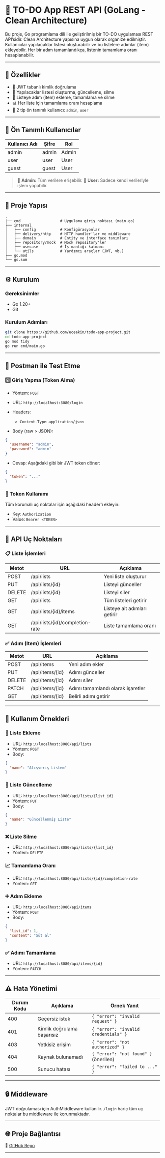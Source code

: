 # 📝 TO-DO App REST API (GoLang - Clean Architecture)

Bu proje, Go programlama dili ile geliştirilmiş bir TO-DO uygulaması REST API’sidir. Clean Architecture yapısına uygun olarak organize edilmiştir. Kullanıcılar yapılacaklar listesi oluşturabilir ve bu listelere adımlar (item) ekleyebilir. Her bir adım tamamlandıkça, listenin tamamlama oranı hesaplanabilir.

---

## 🚀 Özellikler

* 🔐 JWT tabanlı kimlik doğrulama
* 📝 Yapılacaklar listesi oluşturma, güncelleme, silme
* 📌 Listeye adım (item) ekleme, tamamlama ve silme
* 📊 Her liste için tamamlama oranı hesaplama
* 👥 2 tip ön tanımlı kullanıcı: `admin`, `user`

---

## 👤 Ön Tanımlı Kullanıcılar

| Kullanıcı Adı | Şifre | Rol   |
| ------------- | ----- | ----- |
| admin         | admin | Admin |
| user          | user  | User  |
| guest         | guest | User  |

> 🔐 **Admin:** Tüm verilere erişebilir.
> 👤 **User:** Sadece kendi verileriyle işlem yapabilir.

---

## 📁 Proje Yapısı

```
.
├── cmd                  # Uygulama giriş noktası (main.go)
├── internal
│   ├── config           # Konfigürasyonlar
│   ├── delivery/http    # HTTP handler'lar ve middleware
│   ├── domain           # Entity ve interface tanımları
│   ├── repository/mock  # Mock repository'ler
│   ├── usecase          # İş mantığı katmanı
│   └── utils            # Yardımcı araçlar (JWT, vb.)
├── go.mod
└── go.sum
```

---

## ⚙️ Kurulum

### Gereksinimler

* Go 1.20+
* Git

### Kurulum Adımları

```bash
git clone https://github.com/eceakin/todo-app-project.git
cd todo-app-project
go mod tidy
go run cmd/main.go
```

---

## 🧪 Postman ile Test Etme

### 1️⃣ Giriş Yapma (Token Alma)

* Yöntem: `POST`
* URL: `http://localhost:8080/login`
* Headers:

  * `Content-Type`: `application/json`
* Body (raw > JSON):

```json
{
  "username": "admin",
  "password": "admin"
}
```

* Cevap: Aşağıdaki gibi bir JWT token döner:

```json
{
  "token": "..."
}
```

### 🔐 Token Kullanımı

Tüm korumalı uç noktalar için aşağıdaki header'ı ekleyin:

* Key: `Authorization`
* Value: `Bearer <TOKEN>`

---

## 🔧 API Uç Noktaları

### 📋 Liste İşlemleri

| Metot  | URL                             | Açıklama                     |
| ------ | ------------------------------- | ---------------------------- |
| POST   | /api/lists                      | Yeni liste oluşturur         |
| PUT    | /api/lists/{id}                 | Listeyi günceller            |
| DELETE | /api/lists/{id}                 | Listeyi siler                |
| GET    | /api/lists                      | Tüm listeleri getirir        |
| GET    | /api/lists/{id}/items           | Listeye ait adımları getirir |
| GET    | /api/lists/{id}/completion-rate | Liste tamamlama oranı        |

### ✅ Adım (Item) İşlemleri

| Metot  | URL             | Açıklama                          |
| ------ | --------------- | --------------------------------- |
| POST   | /api/items      | Yeni adım ekler                   |
| PUT    | /api/items/{id} | Adımı günceller                   |
| DELETE | /api/items/{id} | Adımı siler                       |
| PATCH  | /api/items/{id} | Adımı tamamlandı olarak işaretler |
| GET    | /api/items/{id} | Belirli adımı getirir             |

---

## 📌 Kullanım Örnekleri

### 📄 Liste Ekleme

* URL: `http://localhost:8080/api/lists`
* Yöntem: `POST`
* Body:

```json
{
  "name": "Alışveriş Listem"
}
```

### 📝 Liste Güncelleme

* URL: `http://localhost:8080/api/lists/{list_id}`
* Yöntem: `PUT`
* Body:

```json
{
  "name": "Güncellenmiş Liste"
}
```

### ❌ Liste Silme

* URL: `http://localhost:8080/api/lists/{list_id}`
* Yöntem: `DELETE`

### 📈 Tamamlama Oranı

* URL: `http://localhost:8080/api/lists/{id}/completion-rate`
* Yöntem: `GET`

### ➕ Adım Ekleme

* URL: `http://localhost:8080/api/items`
* Yöntem: `POST`
* Body:

```json
{
  "list_id": 1,
  "content": "Süt al"
}
```

### ✅ Adımı Tamamlama

* URL: `http://localhost:8080/api/items/{id}`
* Yöntem: `PATCH`

---

## ⚠️ Hata Yönetimi

| Durum Kodu | Açıklama                              | Örnek Yanıt                                       |
| ---------- | ------------------------------------- | ------------------------------------------------- |
| 400        | Geçersiz istek                        | `{ "error": "invalid request" }`                  |
| 401        | Kimlik doğrulama başarısız            | `{ "error": "invalid credentials" }`              |
| 403        | Yetkisiz erişim                       | `{ "error": "not authorized" }`                   |
| 404        | Kaynak bulunamadı                     | `{ "error": "not found" }` (önerilen)             |
| 500        | Sunucu hatası                         | `{ "error": "failed to ..." }`                    |



---

## 🔒 Middleware

JWT doğrulaması için AuthMiddleware kullanılır. `/login` hariç tüm uç noktalar bu middleware ile korunmaktadır.

---

## 🌐 Proje Bağlantısı

🔗 [GitHub Repo](https://github.com/eceakin/todo-app-project)

---

